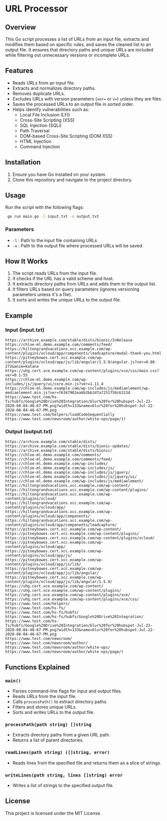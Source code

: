 # URL Processor

## Overview
This Go script processes a list of URLs from an input file, extracts and modifies them based on specific rules, and saves the cleaned list to an output file. It ensures that directory paths and unique URLs are included while filtering out unnecessary versions or incomplete URLs.

## Features
- Reads URLs from an input file.
- Extracts and normalizes directory paths.
- Removes duplicate URLs.
- Excludes URLs with version parameters (`ver=` or `v=`) unless they are files.
- Saves the processed URLs to an output file in sorted order.
- Helps identify vulnerabilities such as:
  - Local File Inclusion (LFI)
  - Cross-Site Scripting (XSS)
  - SQL Injection (SQLi)
  - Path Traversal
  - DOM-based Cross-Site Scripting (DOM XSS)
  - HTML Injection
  - Command Injection

## Installation
1. Ensure you have Go installed on your system.
2. Clone this repository and navigate to the project directory.

## Usage
Run the script with the following flags:

```sh
 go run main.go -l input.txt -o output.txt
```

### Parameters
- `-l` : Path to the input file containing URLs.
- `-o` : Path to the output file where processed URLs will be saved.

## How It Works
1. The script reads URLs from the input file.
2. It checks if the URL has a valid scheme and host.
3. It extracts directory paths from URLs and adds them to the output list.
4. It filters URLs based on query parameters (ignores versioning parameters unless it's a file).
5. It sorts and writes the unique URLs to the output file.

## Example
### Input (input.txt)
```
https://archive.example.com/stable/dists/bionic/InRelease
https://chloe-ml.demo.example.com/comments/feed/
https://hiltongrandvacations.xcc.example.com/wp-content/plugins/xcloud/app/components/leadcapture/modal-thank-you.html
https://pitneybowes.cert.xcc.example.com/wp-content/plugins/xcloud/app/js/lib/angular/1.5.9/angular.js?ver=0.86-272&anim=katana
https://uhg.cert.xce.example.com/wp-content/plugins/xce/css/main.css?ver=0.1-55
https://chloe-ml.demo.example.com/wp-includes/js/jquery/ui/core.min.js?ver=1.11.4
https://chloe-ml.demo.example.com/wp-includes/js/mediaelement/wp-mediaelement.min.js?ver=f6347901ea6b2bb2d7a7251f50c6313d
https://www.test.com/hs-fs/hubfs/Google%20Drive%20Integration/blur%20for%20hubspot-Jul-22-2020-08-04-48-67-PM.png?width=133&name=blur%20for%20hubspot-Jul-22-2020-08-04-48-67-PM.png
https://www.test.com/helpers/loadCodeSequentially
https://www.test.com/newsroom/author/white-ops/page/1)
```

### Output (output.txt)
```
https://archive.example.com/stable/dists/
https://archive.example.com/stable/dists/bionic-updates/
https://archive.example.com/stable/dists/bionic/
https://chloe-ml.demo.example.com/comments/
https://chloe-ml.demo.example.com/comments/feed/
https://chloe-ml.demo.example.com/wp-includes/
https://chloe-ml.demo.example.com/wp-includes/js/
https://chloe-ml.demo.example.com/wp-includes/js/jquery/
https://chloe-ml.demo.example.com/wp-includes/js/jquery/ui/
https://chloe-ml.demo.example.com/wp-includes/js/mediaelement/
https://hiltongrandvacations.xcc.example.com/wp-content/
https://hiltongrandvacations.xcc.example.com/wp-content/plugins/
https://hiltongrandvacations.xcc.example.com/wp-content/plugins/xcloud/
https://hiltongrandvacations.xcc.example.com/wp-content/plugins/xcloud/app/
https://hiltongrandvacations.xcc.example.com/wp-content/plugins/xcloud/app/components/
https://hiltongrandvacations.xcc.example.com/wp-content/plugins/xcloud/app/components/leadcapture/
https://pitneybowes.cert.xcc.example.com/wp-content/
https://pitneybowes.cert.xcc.example.com/wp-content/plugins/
https://pitneybowes.cert.xcc.example.com/wp-content/plugins/xcloud/
https://pitneybowes.cert.xcc.example.com/wp-content/plugins/xcloud/app/
https://pitneybowes.cert.xcc.example.com/wp-content/plugins/xcloud/app/js/
https://pitneybowes.cert.xcc.example.com/wp-content/plugins/xcloud/app/js/lib/
https://pitneybowes.cert.xcc.example.com/wp-content/plugins/xcloud/app/js/lib/angular/
https://pitneybowes.cert.xcc.example.com/wp-content/plugins/xcloud/app/js/lib/angular/1.5.9/
https://uhg.cert.xce.example.com/wp-content/
https://uhg.cert.xce.example.com/wp-content/plugins/
https://uhg.cert.xce.example.com/wp-content/plugins/xce/
https://uhg.cert.xce.example.com/wp-content/plugins/xce/css/
https://www.test.com/helpers/
https://www.test.com/hs-fs/
https://www.test.com/hs-fs/hubfs/
https://www.test.com/hs-fs/hubfs/Google%20Drive%20Integration/
https://www.test.com/hs-fs/hubfs/Google%20Drive%20Integration/blur%20for%20hubspot-Jul-22-2020-08-04-48-67-PM.png?width=133&name=blur%20for%20hubspot-Jul-22-2020-08-04-48-67-PM.png
https://www.test.com/newsroom/
https://www.test.com/newsroom/author/
https://www.test.com/newsroom/author/white-ops/
https://www.test.com/newsroom/author/white-ops/page/)
```

## Functions Explained
### `main()`
- Parses command-line flags for input and output files.
- Reads URLs from the input file.
- Calls `processPath()` to extract directory paths.
- Filters and stores unique URLs.
- Sorts and writes URLs to the output file.

### `processPath(path string) []string`
- Extracts directory paths from a given URL path.
- Returns a list of parent directories.

### `readLines(path string) ([]string, error)`
- Reads lines from the specified file and returns them as a slice of strings.

### `writeLines(path string, lines []string) error`
- Writes a list of strings to the specified output file.

## License
This project is licensed under the MIT License.

